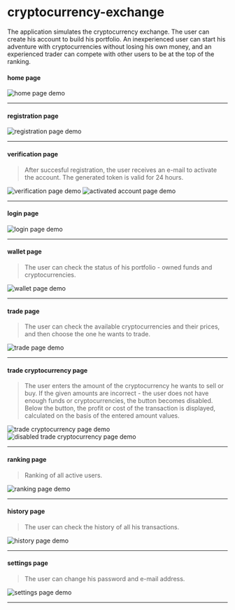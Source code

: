 # cryptocurrency-exchange

The application simulates the cryptocurrency exchange. The user can create his account to build his portfolio. An inexperienced user can start his adventure with cryptocurrencies without losing his own money, and an experienced trader can compete with other users to be at the top of the ranking.

#### home page
![home page demo](demo/home.png)
<hr>

#### registration page
![registration page demo](demo/sign_up.png)
<hr>

#### verification page
> After succesful registration, the user receives an e-mail to activate the account. The generated token is valid for 24 hours.

![verification page demo](demo/verification.png)
![activated account page demo](demo/activated.png)
<hr>

#### login page
![login page demo](demo/sign_in.png)
<hr>

#### wallet page
> The user can check the status of his portfolio - owned funds and cryptocurrencies.

![wallet page demo](demo/wallet.png)
<hr>

#### trade page
> The user can check the available cryptocurrencies and their prices, and then choose the one he wants to trade.

![trade page demo](demo/trade.png)
<hr>

#### trade cryptocurrency page
> The user enters the amount of the cryptocurrency he wants to sell or buy. If the given amounts are incorrect - the user does not have enough funds or cryptocurrencies, the button becomes disabled. Below the button, the profit or cost of the transaction is displayed, calculated on the basis of the entered amount values.

![trade cryptocurrency page demo](demo/buying.png)
![disabled trade cryptocurrency page demo](demo/disabled_buying.png)
<hr>

#### ranking page
> Ranking of all active users.

![ranking page demo](demo/ranking.png)
<hr>

#### history page
> The user can check the history of all his transactions.

![history page demo](demo/history.png)
<hr>

#### settings page
> The user can change his password and e-mail address.

![settings page demo](demo/settings.png)
<hr>
